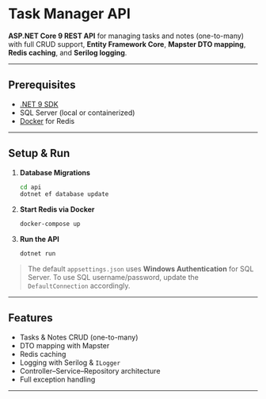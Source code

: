 # Task Manager API

**ASP.NET Core 9 REST API** for managing tasks and notes (one-to-many) with full CRUD support, **Entity Framework Core**, **Mapster DTO mapping**, **Redis caching**, and **Serilog logging**.

---

## Prerequisites

* [.NET 9 SDK](https://dotnet.microsoft.com/download)
* SQL Server (local or containerized)
* [Docker](https://www.docker.com/) for Redis

---

## Setup & Run

1. **Database Migrations**

   ```bash
   cd api
   dotnet ef database update
   ```

2. **Start Redis via Docker**

   ```bash
   docker-compose up
   ```

3. **Run the API**

   ```bash
   dotnet run
   ```

> The default `appsettings.json` uses **Windows Authentication** for SQL Server.
> To use SQL username/password, update the `DefaultConnection` accordingly.

---

## Features

* Tasks & Notes CRUD (one-to-many)
* DTO mapping with Mapster
* Redis caching
* Logging with Serilog & `ILogger`
* Controller–Service–Repository architecture
* Full exception handling

---
